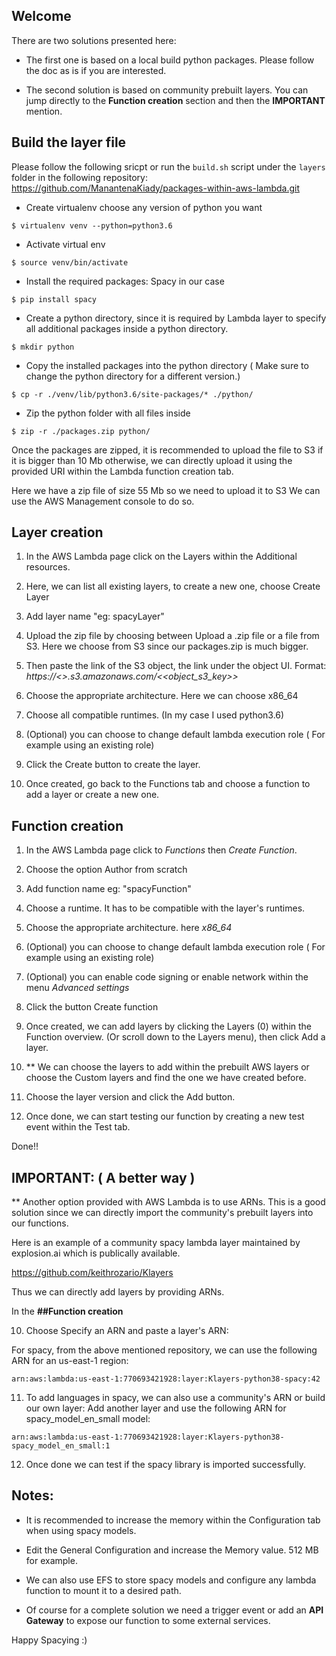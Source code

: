 ## Welcome

There are two solutions presented here:

- The first one is based on a local build python packages. Please follow the doc as is if you are interested. 

- The second solution is based on community prebuilt layers. You can jump directly to the **Function creation** section and then the **IMPORTANT** mention.

## Build the layer file

Please follow the following sricpt or run the `build.sh` script under the `layers` folder in the following repository: https://github.com/ManantenaKiady/packages-within-aws-lambda.git

- Create virtualenv choose any version of python you want

`$ virtualenv venv --python=python3.6`

- Activate virtual env

`$ source venv/bin/activate`

- Install the required packages: Spacy in our case

`$ pip install spacy` 

- Create a python directory, since it is required by Lambda layer to specify all additional packages inside a python directory.

`$ mkdir python`

- Copy the installed packages into the python directory ( Make sure to change the python directory for a different version.)

`$ cp -r ./venv/lib/python3.6/site-packages/* ./python/`

- Zip the python folder with all files inside

`$ zip -r ./packages.zip python/`
 
Once the packages are zipped, it is recommended to upload the file to S3 if
it is bigger than 10 Mb otherwise, we can directly upload it using the provided URI within the Lambda function creation tab.
 
Here we have a zip file of size 55 Mb so we need to upload it to S3
We can use the AWS Management console to do so.
 
## Layer creation
 
1) In the AWS Lambda page click on the Layers within the Additional resources.
 
2) Here, we can list all existing layers, to create a new one, choose Create Layer
 
3) Add layer name "eg: spacyLayer"
 
4) Upload the zip file by choosing between Upload a .zip file or a file from S3. Here we choose from S3 since our packages.zip is much bigger.
 
5) Then paste the link of the S3 object, the link under the object UI. Format:
*https://<<bucket>>.s3.amazonaws.com/<<object_s3_key>>*
 
6) Choose the appropriate architecture. Here we can choose x86_64
 
7) Choose all compatible runtimes. (In my case I used python3.6)
 
8) (Optional) you can choose to change default lambda execution role ( For example using an existing role)
 
9) Click the Create button to create the layer.
 
10) Once created, go back to the Functions tab and choose a function to add a layer or create a new one.
 
## Function creation
 
1) In the AWS Lambda page click to *Functions* then *Create Function*.
 
2) Choose the option Author from scratch
 
3) Add function name eg: "spacyFunction"
 
4) Choose a runtime. It has to be compatible with the layer's runtimes.
 
5) Choose the appropriate architecture. here *x86_64*
 
6) (Optional) you can choose to change default lambda execution role ( For example using an existing role)
 
7) (Optional) you can enable code signing or enable network within the menu *Advanced settings*
 
8) Click the button Create function
 
9) Once created, we can add layers by clicking the Layers (0) within the Function overview. (Or scroll down to the Layers menu), then click Add a layer.
 
10) ** We can choose the layers to add within the prebuilt AWS layers or choose the Custom layers and find the one we have created before.
 
11) Choose the layer version and click the Add button.
 
12) Once done, we can start testing our function by creating a new test event within the Test tab.
 
Done!!
 
 
## IMPORTANT: ( A better way )
 
** Another option provided with AWS Lambda is to use ARNs. This is a good solution since
we can directly import the community's prebuilt layers into our functions.
 
 
Here is an example of a community spacy lambda layer maintained by explosion.ai which is publically available.
 
https://github.com/keithrozario/Klayers
 
Thus we can directly add layers by providing ARNs.
 
In the **##Function creation**
 
10) Choose Specify an ARN and paste a layer's ARN:
 
For spacy, from the above mentioned repository, we can use the following ARN for an us-east-1 region:
 
`arn:aws:lambda:us-east-1:770693421928:layer:Klayers-python38-spacy:42`
 
11) To add languages in spacy, we can also use a community's ARN or build our own layer:
   Add another layer and use the following ARN for spacy_model_en_small model:
 
   `arn:aws:lambda:us-east-1:770693421928:layer:Klayers-python38-spacy_model_en_small:1`
 
12) Once done we can test if the spacy library is imported successfully.
 
## Notes:
 
- It is recommended to increase the memory within the Configuration tab when using spacy models.
 
- Edit the General Configuration and increase the Memory value. 512 MB for example.
 
- We can also use EFS to store spacy models and configure any lambda function to mount it to a desired path.
 
- Of course for a complete solution we need a trigger event or add an **API Gateway** to expose our function to some external services.
 
Happy Spacying :)